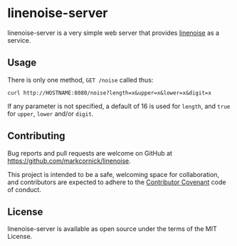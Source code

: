 # linenoise-server

linenoise-server is a very simple web server that provides
[linenoise](https://github.com/markcornick/linenoise) as a service.

## Usage

There is only one method, `GET /noise` called thus:

`curl http://HOSTNAME:8080/noise?length=x&upper=x&lower=x&digit=x`

If any parameter is not specified, a default of 16 is used for `length`,
and `true` for `upper`, `lower` and/or `digit`.

## Contributing

Bug reports and pull requests are welcome on GitHub at
https://github.com/markcornick/linenoise.

This project is intended to be a safe, welcoming space for
collaboration, and contributors are expected to adhere to the
[Contributor Covenant](https://www.contributor-covenant.org/) code of
conduct.

## License

linenoise-server is available as open source under the terms of the MIT
License.
